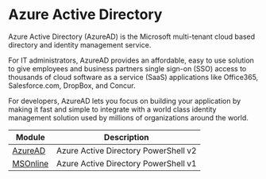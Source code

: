 # Azure Active Directory

Azure Active Directory (AzureAD) is the Microsoft multi-tenant cloud based directory and identity management service.

For IT administrators, AzureAD provides an affordable, easy to use solution to give employees and business partners single sign-on (SSO) access to thousands of cloud software as a service (SaaS) applications like Office365, Salesforce.com, DropBox, and Concur. 

For developers, AzureAD lets you focus on building your application by making it fast and simple to integrate with a world class identity management solution used by millions of organizations around the world.

Module | Description
------ | -----------
[AzureAD](./v2/AzureActiveDirectory.md) | Azure Active Directory PowerShell v2
[MSOnline](./v1/AzureActiveDirectory.md)| Azure Active Directory PowerShell v1
